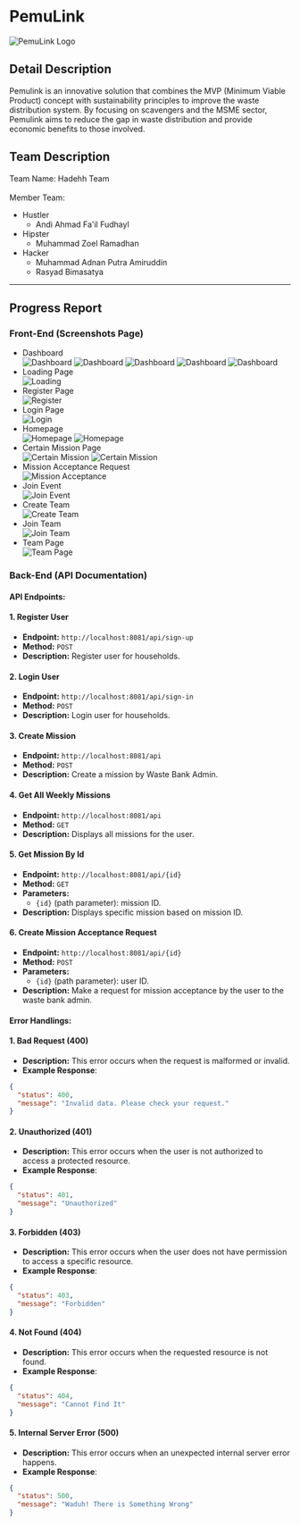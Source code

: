 # PemuLink
![PemuLink Logo](images/pemulink.jpeg)
## Detail Description
Pemulink is an innovative solution that combines the MVP (Minimum Viable Product) concept with sustainability principles to improve the waste distribution system. By focusing on scavengers and the MSME sector, Pemulink aims to reduce the gap in waste distribution and provide economic benefits to those involved.
## Team Description
Team Name: Hadehh Team <br> <br>
Member Team: 
 - Hustler
   * Andi Ahmad Fa'il Fudhayl
 - Hipster
   * Muhammad Zoel Ramadhan
 - Hacker
   * Muhammad Adnan Putra Amiruddin
   * Rasyad Bimasatya
---
## Progress Report
### Front-End (Screenshots Page)
- Dashboard <br>
![Dashboard](images/dashboard_1.png)
![Dashboard](images/dashboard.png)
![Dashboard](images/dashboard_2.png)
![Dashboard](images/dashboard_3.png)
![Dashboard](images/dashboard_4.png)
- Loading Page <br>
![Loading](images/loading.png)
- Register Page <br>
![Register](images/register.png)
- Login Page <br>
![Login](images/login.png)
- Homepage <br>
![Homepage](images/homepage_3.png)
![Homepage](images/homepage_2.png)
- Certain Mission Page <br>
![Certain Mission](images/mission_detail_2.png)
![Certain Mission](images/mission_detail.png)
- Mission Acceptance Request <br>
![Mission Acceptance](images/upload_mission.png)
- Join Event <br>
![Join Event](images/join_event.png)
- Create Team <br>
![Create Team](images/create_team.png)
- Join Team <br>
![Join Team](images/join_team.png)
- Team Page <br>
![Team Page](images/team_page.png)


### Back-End (API Documentation)
#### API Endpoints:
#### 1. Register User
- **Endpoint:** `http://localhost:8081/api/sign-up`
- **Method:** `POST`
- **Description:** Register user for households.

#### 2. Login User
- **Endpoint:** `http://localhost:8081/api/sign-in`
- **Method:** `POST`
- **Description:** Login user for households.

#### 3. Create Mission
- **Endpoint:** `http://localhost:8081/api`
- **Method:** `POST`
- **Description:** Create a mission by Waste Bank Admin.

#### 4. Get All Weekly Missions
- **Endpoint:** `http://localhost:8081/api`
- **Method:** `GET`
- **Description:** Displays all missions for the user.

#### 5. Get Mission By Id
- **Endpoint:** `http://localhost:8081/api/{id}`
- **Method:** `GET`
- **Parameters:**
  - `{id}` (path parameter): mission ID.
- **Description:** Displays specific mission based on mission ID.

#### 6. Create Mission Acceptance Request
- **Endpoint:** `http://localhost:8081/api/{id}`
- **Method:** `POST`
- **Parameters:**
  - `{id}` (path parameter): user ID.
- **Description:** Make a request for mission acceptance by the user to the waste bank admin.

#### Error Handlings:
#### 1. Bad Request (400)
- **Description:** This error occurs when the request is malformed or invalid.
- **Example Response**:
```json
{
  "status": 400,
  "message": "Invalid data. Please check your request."
}
```
#### 2. Unauthorized (401)
- **Description:** This error occurs when the user is not authorized to access a protected resource.
- **Example Response**:
```json
{
  "status": 401,
  "message": "Unauthorized"
}
```
#### 3. Forbidden (403)
- **Description:** This error occurs when the user does not have permission to access a specific resource.
- **Example Response**:
```json
{
  "status": 403,
  "message": "Forbidden"
}
```
#### 4. Not Found (404)
- **Description:** This error occurs when the requested resource is not found.
- **Example Response**:
```json
{
  "status": 404,
  "message": "Cannot Find It"
}
```
#### 5. Internal Server Error (500)
- **Description:** This error occurs when an unexpected internal server error happens.
- **Example Response**:
```json
{
  "status": 500,
  "message": "Waduh! There is Something Wrong"
}
```
